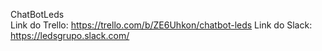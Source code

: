 ChatBotLeds <br>
Link do Trello: https://trello.com/b/ZE6Uhkon/chatbot-leds 
Link do Slack:  https://ledsgrupo.slack.com/ <br>
